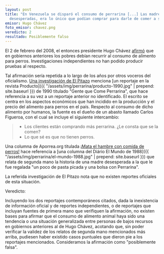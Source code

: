 ```yaml
---
layout: post
title: "En Venezuela se disparó el consumo de perrarina [...] Las madres, pobres,
  desesperadas, era lo único que podían comprar para darle de comer a sus hijos"
emisor: Hugo Chávez
foto_emisor: chavez.png
veredicto: 2
resultado: Posiblemente falso
---
```


El 2 de febrero del 2008, el entonces presidente Hugo Chávez [afirmó](http://www.noticias24.com/actualidad/noticia/11756/video-antes-los-pobres-comian-perrarina-ahora-comen-pollo-y-bistec/) que en gobiernos anteriores los pobres debían recurrir al consumo de alimento para perros. Investigaciones independientes no han podido producir pruebas al respecto.

<!--more-->

Tal afirmación sería repetida a lo largo de los años por otros voceros del oficialismo. [Una investigación de El Pitazo](https://www.youtube.com/watch?v=-yhocA16NCc) menciona [un reportaje en la revista Producto]({{ "/assets/img/perrarina/producto-1990.jpg" | prepend: site.baseurl }}) de 1990 titulado "Gente que Come Perrarina", que hace referencia a su vez a un reportaje anterior no identificado. El escrito se centra en los aspectos económicos que han incidido en la producción y el precio del alimento para perros en el país. Respecto al consumo de dicho alimento por humanos, la fuente es el dueño de un abasto llamado Carlos Figueroa, con el cual se incluye el siguiente intercambio:

> - Los clientes están comprando más perrarina. ¿Le consta que se la comen?
> - Lo que sé es que no tienen perros.

Una columna de Aporrea.org titulada [¡Mata el hambre con comida de perros!](https://www.aporrea.org/actualidad/a194066.html) hace referencia a [una columna del Diário El Mundo de 1988]({{ "/assets/img/perrarina/el-mundo-1988.jpg" | prepend: site.baseurl }}) que relata de segunda mano la historia de una madre desesperada a la que le fue regalada "un poco de pasta picada y una bolsa con Perrarina".

La referida investigación de El Pitazo nota que no existen reportes oficiales de esta situación.

Veredicto:

Incluyendo los dos reportajes contemporáneos citados, dada la inexistencia de información oficial y de reportes independientes, o de reportajes que incluyan fuentes de primera mano que verifiquen la afirmación, no existen bases para afirmar que el consumo de alimento animal haya sido una tendencia o una situación generalizada entre personas de bajos recursos en gobiernos anteriores al de Hugo Chávez, acotando que, sin poder verificar la validez de los relatos de segunda mano mencionados más arriba, pudiesen haber existido casos puntuales que dieron pie a los reportajes mencionados. Consideramos la afirmación como "posiblemente falsa".